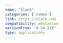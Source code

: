 ```yaml
---
name: "Slack"
categories: ['comms']
link: https://slack.com
compatibility: emulation
versionFrom: "4.34.119"
type: applications
---
```


